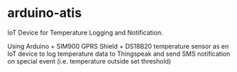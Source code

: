 # arduino-atis
IoT Device for Temperature Logging and Notification.

Using Arduino + SIM900 GPRS Shield + DS18B20 temperature sensor as en IoT device to log temperature data to Thingspeak and send SMS notification on special event (i.e. temperature outside set threshold)
